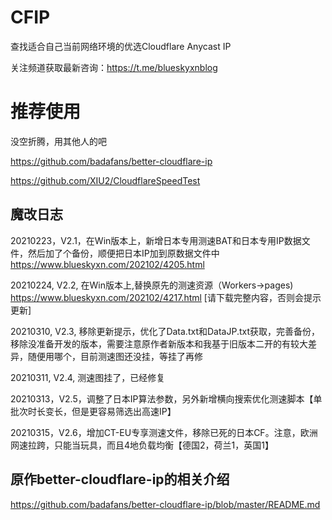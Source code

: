 # CFIP

查找适合自己当前网络环境的优选Cloudflare Anycast IP

关注频道获取最新咨询：https://t.me/blueskyxnblog 

# 推荐使用
没空折腾，用其他人的吧

https://github.com/badafans/better-cloudflare-ip

https://github.com/XIU2/CloudflareSpeedTest



## 魔改日志

20210223，V2.1，在Win版本上，新增日本专用测速BAT和日本专用IP数据文件，然后加了个备份，顺便把日本IP加到原数据文件中  https://www.blueskyxn.com/202102/4205.html

20210224, V2.2, 在Win版本上,替换原先的测速资源（Workers->pages)  https://www.blueskyxn.com/202102/4217.html [请下载完整内容，否则会提示更新]

20210310, V2.3, 移除更新提示，优化了Data.txt和DataJP.txt获取，完善备份，移除没准备开发的版本，需要注意原作者新版本和我基于旧版本二开的有较大差异，随便用哪个，目前测速图还没挂，等挂了再修

20210311, V2.4, 测速图挂了，已经修复

20210313，V2.5，调整了日本IP算法参数，另外新增横向搜索优化测速脚本【单批次时长变长，但是更容易筛选出高速IP】

20210315，V2.6，增加CT-EU专享测速文件，移除已死的日本CF。注意，欧洲网速拉跨，只能当玩具，而且4地负载均衡【德国2，荷兰1，英国1】


## 原作better-cloudflare-ip的相关介绍

https://github.com/badafans/better-cloudflare-ip/blob/master/README.md
